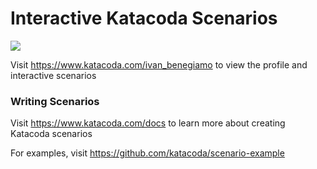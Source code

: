 # Interactive Katacoda Scenarios

[![](http://shields.katacoda.com/katacoda/ivan_benegiamo/count.svg)](https://www.katacoda.com/ivan_benegiamo "Get your profile on Katacoda.com")

Visit https://www.katacoda.com/ivan_benegiamo to view the profile and interactive scenarios

### Writing Scenarios
Visit https://www.katacoda.com/docs to learn more about creating Katacoda scenarios

For examples, visit https://github.com/katacoda/scenario-example
